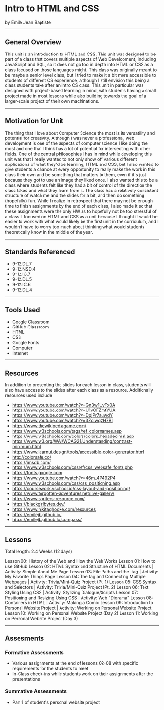 # Intro to HTML and CSS
by Emile Jean Baptiste

-----

## General Overview
This unit is an introduction to HTML and CSS. This unit was designed to be part of a class that covers multiple aspects of Web Development, including JavaScript and SQL, so it does not go too in depth into HTML or CSS as a class focused on those languages might. This class was originally meant to be maybe a senior level class, but I tried to make it a bit more accessible to students of different CS experience, although I still envision this being a class students take after an intro CS class. This unit in particular was designed with project-based learning in mind, with students having a small project made in most lessons while also building towards the goal of a larger-scale project of their own machinations.

---

## Motivation for Unit
The thing that I love about Computer Science the most is its versatility and potential for creativity. Although I was never a professional, web development is one of the aspects of computer science I like doing the most and one that I think has a lot of potential for intersecting with other fields. One of the central philosophies I has in mind while developing this unit was that I really wanted to not only show off various different applications of what they'd be learning, HTML and CSS, but I also wanted to give students a chance at every opportunity to really make the work in this class their own and be something that matters to them, even if it's just because they got to use an image they liked once. I also wanted this to be a class where students felt like they had a bit of control of the direction the class takes and what they learn from it. The class has a relatively consistent structure of watch me and the slides for a bit, and then do something (hopefully) fun. While I realize in retrospect that there may not be enough time to finish assignments by the end of each class, I also made it so that these assignments were the only HW as to hopefully not be too stressful of a class. I focused on HTML and CSS as a unit because I thought it would be easier to work with what would likely be the first unit in the curriculum, and I wouldn't have to worry too much about thinking what would students theoretically know in the middle of the year. 


---

## Standards Referenced
- 9-12.DL.7
- 9-12.NSD.4
- 9-12.IC.7
- 9-12.DL.5
- 9-12.IC.6
- 9-12.DL.4

---

## Tools Used
- Google Classroom
- GitHub Classroom
- HTML
- CSS
- Google Fonts
- Computer
- Internet


---

## Resources
In addition to presenting the slides for each lesson in class, students will also have access to the slides after each class as a resource.
Additionally resources used include
- https://www.youtube.com/watch?v=Gn3w1UvTx0A
- https://www.youtube.com/watch?v=U1vCFZmtYUA
- https://www.youtube.com/watch?v=DqjPr7auwdY
- https://www.youtube.com/watch?v=3Zciwq2H7BI
- https://www.thewikipediagame.com/
- https://www.w3schools.com/tags/ref_colornames.asp
- https://www.w3schools.com/colors/colors_hexadecimal.asp
- https://www.w3.org/WAI/WCAG21/Understanding/contrast-minimum.html
- https://www.learnui.design/tools/accessible-color-generator.html
- http://colorsafe.co/
- https://imsdb.com/
- https://www.w3schools.com/cssref/css_websafe_fonts.php
- https://fonts.google.com
- https://www.youtube.com/watch?v=46m_4P492P4
- https://www.w3schools.com/css/css_positioning.asp
- https://coursework.vschool.io/css-layout-and-positioning/
- https://www.forgotten-adventures.net/live-gallery/
- https://www.spriters-resource.com/
- https://blackgirlbytes.dev/
- https://www.nikitaghodke.com/resources
- https://emilejb.github.io/
- https://emilejb.github.io/compass/



---

## Lessons
Total length: 2.4 Weeks (12 days)

Lesson 00: History of the Web and How the Web Works
Lesson 01: How to use GitHub
Lesson 02: HTML Syntax and Structure of HTML Documents | Activity: Simple About Me Page
Lesson 03: File Paths and the <img> tag | Activity: My Favorite Things Page
Lesson 04: The <a> tag and Connecting Multiple Webpages | Activity: Trivia/Mini-Quiz Project (Pt. 1)
Lesson 05: CSS Syntax and Selectors | Activity: Trivia/Mini-Quiz Project (Pt. 2)
Lesson 06: Text Styling Using CSS | Activity: Stylizing Dialogue/Scripts
Lesson 07: Positioning and Resizing Using CSS | Activity: Web "Diorama"
Lesson 08: Containers in HTML | Activity: Making a Comic
Lesson 09: Introduction to Personal Website Project | Activity: Working on Personal Website Project
Lesson 10: Working on Personal Website Project (Day 2)
Lesson 11: Working on Personal Website Project (Day 3)

---

## Assesments

### Formative Assessments
- Various assignments at the end of lessons 02-08 with specific requirements for the students to meet
- In-Class check-ins while students work on their assignments after the presentations

### Summative Assessments
- Part 1 of student's personal website project